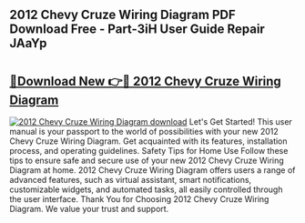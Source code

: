 ## 2012 Chevy Cruze Wiring Diagram PDF Download Free - Part-3iH User Guide Repair JAaYp

# <h2><a href="http://dfrn8lr.blite.top/?on=2012+Chevy+Cruze+Wiring+Diagram">🔗Download New 👉🔴 2012 Chevy Cruze Wiring Diagram</a></h2>

[![2012 Chevy Cruze Wiring Diagram download](https://i.imgur.com/lujVjoI.png)](http://dfrn8lr.blite.top/?on=2012+Chevy+Cruze+Wiring+Diagram)
Let's Get Started! This user manual is your passport to the world of possibilities with your new 2012 Chevy Cruze Wiring Diagram. Get acquainted with its features, installation process, and operating guidelines. Safety Tips for Home Use Follow these tips to ensure safe and secure use of your new 2012 Chevy Cruze Wiring Diagram at home. 2012 Chevy Cruze Wiring Diagram offers users a range of advanced features, such as virtual assistant, smart notifications, customizable widgets, and automated tasks, all easily controlled through the user interface. Thank You for Choosing 2012 Chevy Cruze Wiring Diagram. We value your trust and support.
